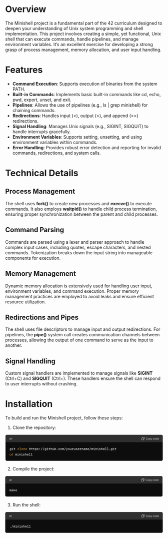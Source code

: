 # Overview
The Minishell project is a fundamental part of the 42 curriculum designed to deepen your understanding of Unix system programming and shell implementation. This project involves creating a simple, yet functional, Unix shell that can execute commands, handle pipelines, and manage environment variables. It’s an excellent exercise for developing a strong grasp of process management, memory allocation, and user input handling.
# Features
- **Command Execution**: Supports execution of binaries from the system PATH.
- **Built-in Commands**: Implements basic built-in commands like cd, echo, pwd, export, unset, and exit.
- **Pipelines**: Allows the use of pipelines (e.g., ls | grep minishell) for chaining commands.
- **Redirections**: Handles input (<), output (>), and append (>>) redirections.
- **Signal Handling**: Manages Unix signals (e.g., SIGINT, SIGQUIT) to handle interrupts gracefully.
- **Environment Variables**: Supports setting, unsetting, and using environment variables within commands.
- **Error Handling**: Provides robust error detection and reporting for invalid commands, redirections, and system calls.

# Technical Details
## Process Management
The shell uses **fork()** to create new processes and **execve()** to execute commands. It also employs **waitpid()** to handle child process termination, ensuring proper synchronization between the parent and child processes.

## Command Parsing
Commands are parsed using a lexer and parser approach to handle complex input cases, including quotes, escape characters, and nested commands. Tokenization breaks down the input string into manageable components for execution.

## Memory Management
Dynamic memory allocation is extensively used for handling user input, environment variables, and command execution. Proper memory management practices are employed to avoid leaks and ensure efficient resource utilization.

## Redirections and Pipes
The shell uses file descriptors to manage input and output redirections. For pipelines, the **pipe()** system call creates communication channels between processes, allowing the output of one command to serve as the input to another.

## Signal Handling
Custom signal handlers are implemented to manage signals like **SIGINT** (Ctrl+C) and **SIGQUIT** (Ctrl+). These handlers ensure the shell can respond to user interrupts without crashing.

# Installation
To build and run the Minishell project, follow these steps:
1. Clone the repository:
   
![clone repository](https://github.com/akeryan/minishell/blob/main/images/clone.png)

2. Compile the project:

![compile project](https://github.com/akeryan/minishell/blob/main/images/make.png)

3. Run the shell:

![run the shell](https://github.com/akeryan/minishell/blob/main/images/run.png)
